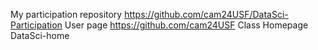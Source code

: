 My participation repository
https://github.com/cam24USF/DataSci-Participation
User page
https://github.com/cam24USF
Class Homepage
DataSci-home
